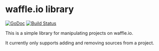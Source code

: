 waffle.io library
=================

[![GoDoc][1]][2] [![Build Status][3]][4]

[1]: https://godoc.org/github.com/brimstone/go-waffleio?status.svg
[2]: https://godoc.org/github.com/brimstone/go-waffleio
[3]: https://travis-ci.org/brimstone/go-waffleio.svg
[4]: https://travis-ci.org/brimstone/go-waffleio

This is a simple library for manipulating projects on waffle.io.

It currently only supports adding and removing sources from a project.
